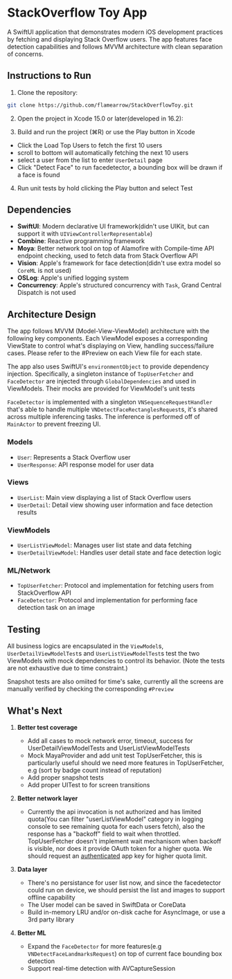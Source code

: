 # StackOverflow Toy App

A SwiftUI application that demonstrates modern iOS development practices by fetching and displaying Stack Overflow users. The app features face detection capabilities and follows MVVM architecture with clean separation of concerns.

## Instructions to Run

1. Clone the repository:
```bash
git clone https://github.com/flamearrow/StackOverflowToy.git
```

2. Open the project in Xcode 15.0 or later(developed in 16.2):

3. Build and run the project (⌘R) or use the Play button in Xcode
  * Click the Load Top Users to fetch the first 10 users
  * scroll to bottom will automatically fetching the next 10 users
  * select a user from the list to enter `UserDetail` page
  * Click "Detect Face" to run facedetector, a bounding box will be drawn if a face is found

4. Run unit tests by hold clicking the Play button and select Test

## Dependencies

- **SwiftUI**: Modern declarative UI framework(didn't use UIKit, but can support it with `UIViewControllerRepresentable`)
- **Combine**: Reactive programming framework
- **Moya**: Better network tool on top of Alamofire with Compile-time API endpoint checking, used to fetch data from Stack Overflow API
- **Vision**: Apple's framework for face detection(didn't use extra model so `CoreML` is not used)
- **OSLog**: Apple's unified logging system
- **Concurrency**: Apple's structured concurrency with `Task`, Grand Central Dispatch is not used

## Architecture Design

The app follows MVVM (Model-View-ViewModel) architecture with the following key components. Each ViewModel exposes a corresponding ViewState to control what's displaying on View, handling success/failure cases. Please refer to the #Preview on each View file for each state.

The app also uses SwiftUI's `environmentObject` to provide dependency injection. Specifically, a singleton instance of `TopUserFetcher` and `FaceDetector` are injected through `GlobalDependencies` and used in ViewModels. Their mocks are provided for ViewModel's unit tests

`FaceDetector` is implemented with a singleton `VNSequenceRequestHandler` that's able to handle multiple `VNDetectFaceRectanglesRequest`s, it's shared across multiple inferencing tasks. The inference is performed off of `MainActor` to prevent freezing UI.

### Models
- `User`: Represents a Stack Overflow user
- `UserResponse`: API response model for user data

### Views
- `UserList`: Main view displaying a list of Stack Overflow users
- `UserDetail`: Detail view showing user information and face detection results

### ViewModels
- `UserListViewModel`: Manages user list state and data fetching
- `UserDetailViewModel`: Handles user detail state and face detection logic

### ML/Network
- `TopUserFetcher`: Protocol and implementation for fetching users from StackOverflow API
- `FaceDetector`: Protocol and implementation for performing face detection task on an image

## Testing
All business logics are encapsulated in the `ViewModel`s, `UserDetailViewModelTest`s and `UserListViewModelTest`s test the two ViewModels with mock dependencies to control its behavior. (Note the tests are not exhaustive due to time constraint.)

Snapshot tests are also omiited for time's sake, currently all the screens are manually verified by checking the corresponding `#Preview`
                                
## What's Next
1. **Better test coverage**
   - Add all cases to mock network error, timeout, success for UserDetailViewModelTests and UserListViewModelTests
   - Mock MayaProvider and add unit test TopUserFetcher, this is particularly useful should we need more features in TopUserFetcher, e.g (sort by badge count instead of reputation)
   - Add proper snapshot tests
   - Add proper UITest to for screen transitions

2. **Better network layer**
   - Currently the api invocation is not authorized and has limited quota(You can filter "userListViewModel" category in logging console to see remaining quota for each users fetch), also the response has a "backoff" field to wait when throttled. TopUserFetcher doesn't implement wait mechanisom when backoff is visible, nor does it provide OAuth token for a higher quota. We should request an [authenticated](https://api.stackexchange.com/docs/authentication) app key for higher quota limit.

3. **Data layer**
   - There's no persistance for user list now, and since the facedetector could run on device, we should persist the list and images to support offline capability
   - The User model can be saved in SwiftData or CoreData
   - Build in-memory LRU and/or on-disk cache for AsyncImage, or use a 3rd party library

4. **Better ML**
   - Expand the `FaceDetector` for more features(e.g `VNDetectFaceLandmarksRequest`) on top of current face bounding box detection
   - Support real-time detection with AVCaptureSession
